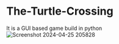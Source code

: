 # The-Turtle-Crossing
It is a GUI based game build in python    
![Screenshot 2024-04-25 205828](https://github.com/VeerSingh0001/The-Turtle-Crossing/assets/115876530/0833197b-76df-4f50-a7ab-8be253302e2d)

